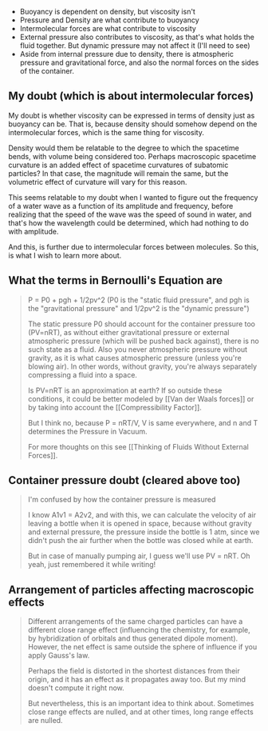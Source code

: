- Buoyancy is dependent on density, but viscosity isn't
- Pressure and Density are what contribute to buoyancy
- Intermolecular forces are what contribute to viscosity
- External pressure also contributes to viscosity, as that's what holds the fluid together. But dynamic pressure may not affect it (I'll need to see)
- Aside from internal pressure due to density, there is atmospheric pressure and gravitational force, and also the normal forces on the sides of the container.

## My doubt (which is about intermolecular forces)
My doubt is whether viscosity can be expressed in terms of density just as buoyancy can be. That is, because density should somehow depend on the intermolecular forces, which is the same thing for viscosity.

Density would them be relatable to the degree to which the spacetime bends, with volume being considered too. Perhaps macroscopic spacetime curvature is an added effect of spacetime curvatures of subatomic particles? In that case, the magnitude will remain the same, but the volumetric effect of curvature will vary for this reason.

This seems relatable to my doubt when I wanted to figure out the frequency of a water wave as a function of its amplitude and frequency, before realizing that the speed of the wave was the speed of sound in water, and that's how the wavelength could be determined, which had nothing to do with amplitude.

And this, is further due to intermolecular forces between molecules. So this, is what I wish to learn more about.
## What the terms in Bernoulli's Equation are
> P = P0 + pgh + 1/2pv^2 (P0 is the "static fluid pressure", and pgh is the "gravitational pressure" and 1/2pv^2 is the "dynamic pressure")
> 
 > The static pressure P0 should account for the container pressure too (PV=nRT), as without either gravitational pressure or external atmospheric pressure (which will be pushed back against), there is no such state as a fluid. Also you never atmospheric pressure without gravity, as it is what causes atmospheric pressure (unless you're blowing air). In other words, without gravity, you're always separately compressing a fluid into a space.
 > 
 > Is PV=nRT is an approximation at earth? If so outside these conditions, it could be better modeled by [[Van der Waals forces]] or by taking into account the [[Compressibility Factor]].
 >
 > But I think no, because P = nRT/V, V is same everywhere, and n and T determines the Pressure in Vacuum.
 > 
 > For more thoughts on this see [[Thinking of Fluids Without External Forces]].

## Container pressure doubt (cleared above too)
> I'm confused by how the container pressure is measured
> 
> I know A1v1 = A2v2, and with this, we can calculate the velocity of air leaving a bottle when it is opened in space, because without gravity and external pressure, the pressure inside the bottle is 1 atm, since we didn't push the air further when the bottle was closed while at earth.
> 
> But in case of manually pumping air, I guess we'll use PV = nRT. Oh yeah, just remembered it while writing!
## Arrangement of particles affecting macroscopic effects
> Different arrangements of the same charged particles can have a different close range effect (influencing the chemistry, for example, by hybridization of orbitals and thus generated dipole moment). However, the net effect is same outside the sphere of influence if you apply Gauss's law.
> 
> Perhaps the field is distorted in the shortest distances from their origin, and it has an effect as it propagates away too. But my mind doesn't compute it right now.
> 
> But nevertheless, this is an important idea to think about. Sometimes close range effects are nulled, and at other times, long range effects are nulled.